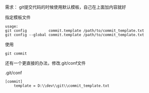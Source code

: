 需求： git提交代码的时候使用默认模板，自己在上面加内容就好

指定模板文件

```
usage: 
git config          commit.template /path/to/commit_template.txt
git config --global commit.template /path/to/commit_template.txt
```

使用

```
git commit
```





还有一个更直接的办法，修改.git/conf文件

.git/conf

```
[commit]
	template = D:\\dev\\git\\commit_template.txt
```

